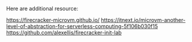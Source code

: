 Here are additional resource:

https://firecracker-microvm.github.io/
https://itnext.io/microvm-another-level-of-abstraction-for-serverless-computing-5f106b030f15
https://github.com/alexellis/firecracker-init-lab
